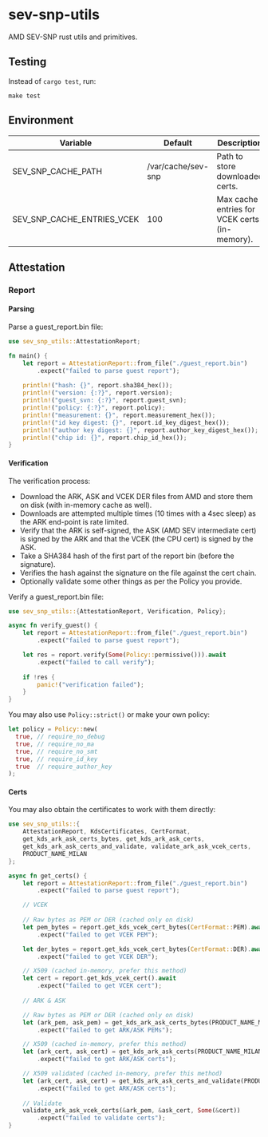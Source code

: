 # sev-snp-utils

AMD SEV-SNP rust utils and primitives.

## Testing

Instead of `cargo test`, run:

```shell
make test
```

## Environment

| Variable                   | Default            | Description                                   |
|----------------------------|--------------------|-----------------------------------------------|
| SEV_SNP_CACHE_PATH         | /var/cache/sev-snp | Path to store downloaded certs.               |
| SEV_SNP_CACHE_ENTRIES_VCEK | 100                | Max cache entries for VCEK certs (in-memory). |

## Attestation

### Report

#### Parsing

Parse a guest_report.bin file:

```rust
use sev_snp_utils::AttestationReport;

fn main() {
    let report = AttestationReport::from_file("./guest_report.bin")
        .expect("failed to parse guest report");
    
    println!("hash: {}", report.sha384_hex());
    println!("version: {:?}", report.version);
    println!("guest_svn: {:?}", report.guest_svn);
    println!("policy: {:?}", report.policy);
    println!("measurement: {}", report.measurement_hex());
    println!("id key digest: {}", report.id_key_digest_hex());
    println!("author key digest: {}", report.author_key_digest_hex());
    println!("chip id: {}", report.chip_id_hex());
}
```

#### Verification

The verification process:

- Download the ARK, ASK and VCEK DER files from AMD and store them on disk (with in-memory cache as well).
- Downloads are attempted multiple times (10 times with a 4sec sleep) as the ARK end-point is rate limited.
- Verify that the ARK is self-signed, the ASK (AMD SEV intermediate cert) is signed by the ARK and that the VCEK (the CPU cert) is signed by the ASK.
- Take a SHA384 hash of the first part of the report bin (before the signature).
- Verifies the hash against the signature on the file against the cert chain.
- Optionally validate some other things as per the Policy you provide.

Verify a guest_report.bin file:

```rust
use sev_snp_utils::{AttestationReport, Verification, Policy};

async fn verify_guest() {
    let report = AttestationReport::from_file("./guest_report.bin")
        .expect("failed to parse guest report");

    let res = report.verify(Some(Policy::permissive())).await
        .expect("failed to call verify");
    
    if !res {
        panic!("verification failed");
    }
}
```

You may also use `Policy::strict()` or make your own policy:

```rust
let policy = Policy::new(
  true, // require_no_debug
  true, // require_no_ma
  true, // require_no_smt
  true, // require_id_key
  true  // require_author_key
);
```

#### Certs

You may also obtain the certificates to work with them directly:

```rust
use sev_snp_utils::{
    AttestationReport, KdsCertificates, CertFormat,
    get_kds_ark_ask_certs_bytes, get_kds_ark_ask_certs,
    get_kds_ark_ask_certs_and_validate, validate_ark_ask_vcek_certs,
    PRODUCT_NAME_MILAN
};

async fn get_certs() {
    let report = AttestationReport::from_file("./guest_report.bin")
        .expect("failed to parse guest report");

    // VCEK
    
    // Raw bytes as PEM or DER (cached only on disk)
    let pem_bytes = report.get_kds_vcek_cert_bytes(CertFormat::PEM).await
        .expect("failed to get VCEK PEM");

    let der_bytes = report.get_kds_vcek_cert_bytes(CertFormat::DER).await
        .expect("failed to get VCEK DER");

    // X509 (cached in-memory, prefer this method)
    let cert = report.get_kds_vcek_cert().await
        .expect("failed to get VCEK cert");
    
    // ARK & ASK

    // Raw bytes as PEM or DER (cached only on disk)
    let (ark_pem, ask_pem) = get_kds_ark_ask_certs_bytes(PRODUCT_NAME_MILAN, CertFormat::PEM).await
        .expect("failed to get ARK/ASK PEMs");

    // X509 (cached in-memory, prefer this method)
    let (ark_cert, ask_cert) = get_kds_ark_ask_certs(PRODUCT_NAME_MILAN).await
        .expect("failed to get ARK/ASK certs");

    // X509 validated (cached in-memory, prefer this method)
    let (ark_cert, ask_cert) = get_kds_ark_ask_certs_and_validate(PRODUCT_NAME_MILAN).await
        .expect("failed to get ARK/ASK certs");
    
    // Validate
    validate_ark_ask_vcek_certs(&ark_pem, &ask_cert, Some(&cert))
        .expect("failed to validate certs");
}
```